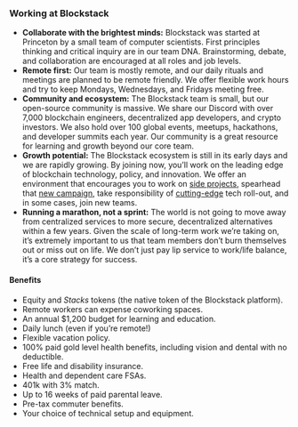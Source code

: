 ### Working at Blockstack

- **Collaborate with the brightest minds:** Blockstack was started at Princeton by a small team of computer scientists. First principles thinking and critical inquiry are in our team DNA. Brainstorming, debate, and collaboration are encouraged at all roles and job levels.
- **Remote first:** Our team is mostly remote, and our daily rituals and meetings are planned to be remote friendly. We offer flexible work hours and try to keep Mondays, Wednesdays, and Fridays meeting free.
- **Community and ecosystem:** The Blockstack team is small, but our open-source community is massive. We share our Discord with over 7,000 blockchain engineers, decentralized app developers, and crypto investors. We also hold over 100 global events, meetups, hackathons, and developer summits each year. Our community is a great resource for learning and growth beyond our core team.
- **Growth potential:** The Blockstack ecosystem is still in its early days and we are rapidly growing. By joining now, you’ll work on the leading edge of blockchain technology, policy, and innovation. We offer an environment that encourages you to work on [side projects](https://forum.blockstack.org/t/introducing-radiks-a-framework-for-building-blockstack-apps/7414), spearhead that [new campaign](https://app.co/mining), take responsibility of [cutting-edge](https://forum.blockstack.org/t/blockstack-annual-hard-fork-2018/6518) tech roll-out, and in some cases, join new teams.
- **Running a marathon, not a sprint:** The world is not going to move away from centralized services to more secure, decentralized alternatives within a few years. Given the scale of long-term work we’re taking on, it’s extremely important to us that team members don’t burn themselves out or miss out on life. We don’t just pay lip service to work/life balance, it’s a core strategy for success.

#### Benefits

- Equity and _Stacks_ tokens (the native token of the Blockstack platform).
- Remote workers can expense coworking spaces.
- An annual $1,200 budget for learning and education.
- Daily lunch (even if you’re remote!)
- Flexible vacation policy.
- 100% paid gold level health benefits, including vision and dental with no deductible.
- Free life and disability insurance.
- Health and dependent care FSAs.
- 401k with 3% match.
- Up to 16 weeks of paid parental leave. <span id="openings"></span>
- Pre-tax commuter benefits.
- Your choice of technical setup and equipment.
